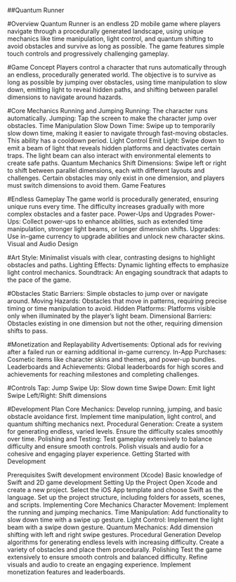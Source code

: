 ##Quantum Runner

#Overview
Quantum Runner is an endless 2D mobile game where players navigate through a procedurally generated landscape, using unique mechanics like time manipulation, light control, and quantum shifting to avoid obstacles and survive as long as possible. The game features simple touch controls and progressively challenging gameplay.

#Game Concept
Players control a character that runs automatically through an endless, procedurally generated world. The objective is to survive as long as possible by jumping over obstacles, using time manipulation to slow down, emitting light to reveal hidden paths, and shifting between parallel dimensions to navigate around hazards.

#Core Mechanics
Running and Jumping
Running: The character runs automatically.
Jumping: Tap the screen to make the character jump over obstacles.
Time Manipulation
Slow Down Time: Swipe up to temporarily slow down time, making it easier to navigate through fast-moving obstacles. This ability has a cooldown period.
Light Control
Emit Light: Swipe down to emit a beam of light that reveals hidden platforms and deactivates certain traps. The light beam can also interact with environmental elements to create safe paths.
Quantum Mechanics
Shift Dimensions: Swipe left or right to shift between parallel dimensions, each with different layouts and challenges. Certain obstacles may only exist in one dimension, and players must switch dimensions to avoid them.
Game Features

#Endless Gameplay
The game world is procedurally generated, ensuring unique runs every time.
The difficulty increases gradually with more complex obstacles and a faster pace.
Power-Ups and Upgrades
Power-Ups: Collect power-ups to enhance abilities, such as extended time manipulation, stronger light beams, or longer dimension shifts.
Upgrades: Use in-game currency to upgrade abilities and unlock new character skins.
Visual and Audio Design

#Art Style: Minimalist visuals with clear, contrasting designs to highlight obstacles and paths.
Lighting Effects: Dynamic lighting effects to emphasize light control mechanics.
Soundtrack: An engaging soundtrack that adapts to the pace of the game.

#Obstacles
Static Barriers: Simple obstacles to jump over or navigate around.
Moving Hazards: Obstacles that move in patterns, requiring precise timing or time manipulation to avoid.
Hidden Platforms: Platforms visible only when illuminated by the player’s light beam.
Dimensional Barriers: Obstacles existing in one dimension but not the other, requiring dimension shifts to pass.

#Monetization and Replayability
Advertisements: Optional ads for reviving after a failed run or earning additional in-game currency.
In-App Purchases: Cosmetic items like character skins and themes, and power-up bundles.
Leaderboards and Achievements: Global leaderboards for high scores and achievements for reaching milestones and completing challenges.

#Controls
Tap: Jump
Swipe Up: Slow down time
Swipe Down: Emit light
Swipe Left/Right: Shift dimensions

#Development Plan
Core Mechanics: Develop running, jumping, and basic obstacle avoidance first. Implement time manipulation, light control, and quantum shifting mechanics next.
Procedural Generation: Create a system for generating endless, varied levels. Ensure the difficulty scales smoothly over time.
Polishing and Testing: Test gameplay extensively to balance difficulty and ensure smooth controls. Polish visuals and audio for a cohesive and engaging player experience.
Getting Started with Development

Prerequisites
Swift development environment (Xcode)
Basic knowledge of Swift and 2D game development
Setting Up the Project
Open Xcode and create a new project.
Select the iOS App template and choose Swift as the language.
Set up the project structure, including folders for assets, scenes, and scripts.
Implementing Core Mechanics
Character Movement: Implement the running and jumping mechanics.
Time Manipulation: Add functionality to slow down time with a swipe up gesture.
Light Control: Implement the light beam with a swipe down gesture.
Quantum Mechanics: Add dimension shifting with left and right swipe gestures.
Procedural Generation
Develop algorithms for generating endless levels with increasing difficulty.
Create a variety of obstacles and place them procedurally.
Polishing
Test the game extensively to ensure smooth controls and balanced difficulty.
Refine visuals and audio to create an engaging experience.
Implement monetization features and leaderboards.
